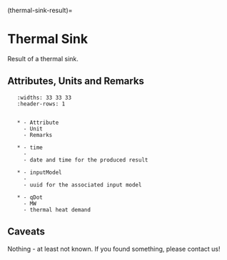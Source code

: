 (thermal-sink-result)=

# Thermal Sink

Result of a thermal sink.

## Attributes, Units and Remarks

```{list-table}
   :widths: 33 33 33
   :header-rows: 1


   * - Attribute
     - Unit
     - Remarks

   * - time
     -
     - date and time for the produced result

   * - inputModel
     -
     - uuid for the associated input model

   * - qDot
     - MW
     - thermal heat demand

```

## Caveats

Nothing - at least not known.
If you found something, please contact us!
